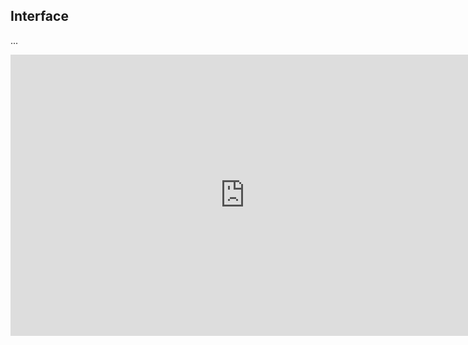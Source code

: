 ## Interface

...


<iframe src="https://docs.google.com/presentation/d/e/2PACX-1vTKUkW8eQfNoBSctq-deTk5PmTyQyKNWcYidgyNNGQ_NBRxQavp6Zg2VkVejEfr6lZa_mJA2v1SxN_4/embed?start=false&loop=false&delayms=3000" frameborder="0" width="750" height="450" allowfullscreen="true" mozallowfullscreen="true" webkitallowfullscreen="true"></iframe>